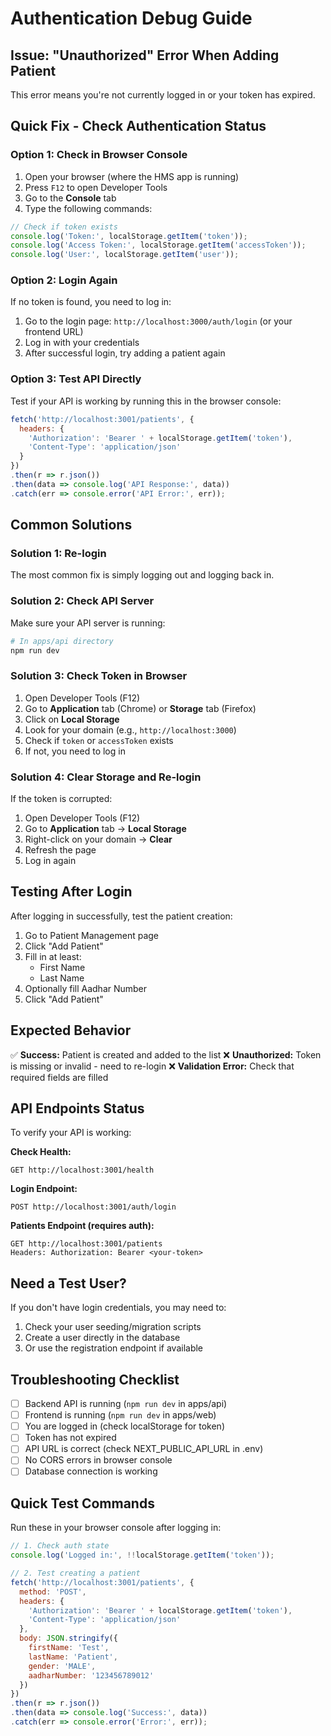 # Authentication Debug Guide

## Issue: "Unauthorized" Error When Adding Patient

This error means you're not currently logged in or your token has expired.

## Quick Fix - Check Authentication Status

### Option 1: Check in Browser Console

1. Open your browser (where the HMS app is running)
2. Press `F12` to open Developer Tools
3. Go to the **Console** tab
4. Type the following commands:

```javascript
// Check if token exists
console.log('Token:', localStorage.getItem('token'));
console.log('Access Token:', localStorage.getItem('accessToken'));
console.log('User:', localStorage.getItem('user'));
```

### Option 2: Login Again

If no token is found, you need to log in:

1. Go to the login page: `http://localhost:3000/auth/login` (or your frontend URL)
2. Log in with your credentials
3. After successful login, try adding a patient again

### Option 3: Test API Directly

Test if your API is working by running this in the browser console:

```javascript
fetch('http://localhost:3001/patients', {
  headers: {
    'Authorization': 'Bearer ' + localStorage.getItem('token'),
    'Content-Type': 'application/json'
  }
})
.then(r => r.json())
.then(data => console.log('API Response:', data))
.catch(err => console.error('API Error:', err));
```

## Common Solutions

### Solution 1: Re-login
The most common fix is simply logging out and logging back in.

### Solution 2: Check API Server
Make sure your API server is running:
```bash
# In apps/api directory
npm run dev
```

### Solution 3: Check Token in Browser
1. Open Developer Tools (F12)
2. Go to **Application** tab (Chrome) or **Storage** tab (Firefox)
3. Click on **Local Storage**
4. Look for your domain (e.g., `http://localhost:3000`)
5. Check if `token` or `accessToken` exists
6. If not, you need to log in

### Solution 4: Clear Storage and Re-login
If the token is corrupted:

1. Open Developer Tools (F12)
2. Go to **Application** tab → **Local Storage**
3. Right-click on your domain → **Clear**
4. Refresh the page
5. Log in again

## Testing After Login

After logging in successfully, test the patient creation:

1. Go to Patient Management page
2. Click "Add Patient"
3. Fill in at least:
   - First Name
   - Last Name
4. Optionally fill Aadhar Number
5. Click "Add Patient"

## Expected Behavior

✅ **Success:** Patient is created and added to the list
❌ **Unauthorized:** Token is missing or invalid - need to re-login
❌ **Validation Error:** Check that required fields are filled

## API Endpoints Status

To verify your API is working:

**Check Health:**
```
GET http://localhost:3001/health
```

**Login Endpoint:**
```
POST http://localhost:3001/auth/login
```

**Patients Endpoint (requires auth):**
```
GET http://localhost:3001/patients
Headers: Authorization: Bearer <your-token>
```

## Need a Test User?

If you don't have login credentials, you may need to:
1. Check your user seeding/migration scripts
2. Create a user directly in the database
3. Or use the registration endpoint if available

## Troubleshooting Checklist

- [ ] Backend API is running (`npm run dev` in apps/api)
- [ ] Frontend is running (`npm run dev` in apps/web)
- [ ] You are logged in (check localStorage for token)
- [ ] Token has not expired
- [ ] API URL is correct (check NEXT_PUBLIC_API_URL in .env)
- [ ] No CORS errors in browser console
- [ ] Database connection is working

## Quick Test Commands

Run these in your browser console after logging in:

```javascript
// 1. Check auth state
console.log('Logged in:', !!localStorage.getItem('token'));

// 2. Test creating a patient
fetch('http://localhost:3001/patients', {
  method: 'POST',
  headers: {
    'Authorization': 'Bearer ' + localStorage.getItem('token'),
    'Content-Type': 'application/json'
  },
  body: JSON.stringify({
    firstName: 'Test',
    lastName: 'Patient',
    gender: 'MALE',
    aadharNumber: '123456789012'
  })
})
.then(r => r.json())
.then(data => console.log('Success:', data))
.catch(err => console.error('Error:', err));
```

